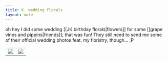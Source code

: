 ```yaml
---
title: K. wedding florals
layout: note
---
```



oh hey I did some wedding [[JK birthday florals|flowers]] for some [[grape vines and pippins|friends]]; that was fun! They still need to send me some of their official wedding photos feat. my floristry, though... ;P

<table>
	<tr>
		<td><img src="{{ site.baseurl }}\assets\florals\k bout.jpg"/></td>
		<td><img src="{{ site.baseurl }}\assets\florals\k altar.jpg"/></td>
	</tr>
</table>
